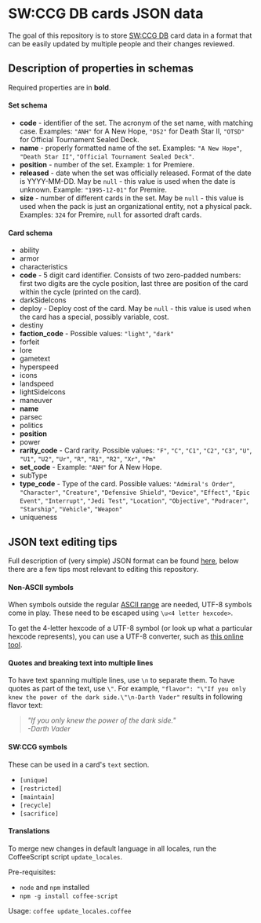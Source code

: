 SW:CCG DB cards JSON data
=========

The goal of this repository is to store [SW:CCG DB](https://swccgdb.com) card data in a format that can be easily updated by multiple people and their changes reviewed.

## Description of properties in schemas

Required properties are in **bold**.

#### Set schema

* **code** - identifier of the set. The acronym of the set name, with matching case. Examples: `"ANH"` for A New Hope, `"DS2"` for Death Star II, `"OTSD"` for Official Tournament Sealed Deck.
* **name** - properly formatted name of the set. Examples: `"A New Hope"`, `"Death Star II"`, `"Official Tournament Sealed Deck"`.
* **position** - number of the set. Example: `1` for Premiere.
* **released** - date when the set was officially released. Format of the date is YYYY-MM-DD. May be `null` - this value is used when the date is unknown. Example: `"1995-12-01"` for Premire.
* **size** - number of different cards in the set. May be `null` - this value is used when the pack is just an organizational entity, not a physical pack.  Examples: `324` for Premire, `null` for assorted draft cards.

#### Card schema

* ability
* armor
* characteristics
* **code** - 5 digit card identifier. Consists of two zero-padded numbers: first two digits are the cycle position, last three are position of the card within the cycle (printed on the card).
* darkSideIcons
* deploy - Deploy cost of the card. May be `null` - this value is used when the card has a special, possibly variable, cost.
* destiny
* **faction_code** - Possible values: `"light"`, `"dark"`
* forfeit
* lore
* gametext
* hyperspeed
* icons
* landspeed
* lightSideIcons
* maneuver
* **name**
* parsec
* politics
* **position**
* power
* **rarity_code** - Card rarity. Possible values: `"F"`, `"C"`, `"C1"`, `"C2"`, `"C3"`, `"U"`, `"U1"`, `"U2"`, `"Ur"`, `"R"`, `"R1"`, `"R2"`, `"Xr"`, `"Pm"`
* **set_code** - Example: `"ANH"` for A New Hope.
* subType
* **type_code** - Type of the card. Possible values: `"Admiral's Order"`, `"Character"`, `"Creature"`, `"Defensive Shield"`, `"Device"`, `"Effect"`, `"Epic Event"`, `"Interrupt"`, `"Jedi Test"`, `"Location"`, `"Objective"`, `"Podracer"`, `"Starship"`, `"Vehicle"`, `"Weapon"`
* uniqueness

## JSON text editing tips

Full description of (very simple) JSON format can be found [here](http://www.json.org/), below there are a few tips most relevant to editing this repository.

#### Non-ASCII symbols

When symbols outside the regular [ASCII range](https://en.wikipedia.org/wiki/ASCII#ASCII_printable_code_chart) are needed, UTF-8 symbols come in play. These need to be escaped using `\u<4 letter hexcode>`.

To get the 4-letter hexcode of a UTF-8 symbol (or look up what a particular hexcode represents), you can use a UTF-8 converter, such as [this online tool](http://www.ltg.ed.ac.uk/~richard/utf-8.cgi).

#### Quotes and breaking text into multiple lines

To have text spanning multiple lines, use `\n` to separate them. To have quotes as part of the text, use `\"`.  For example, `"flavor": "\"If you only knew the power of the dark side.\"\n-Darth Vader"` results in following flavor text:

> *"If you only knew the power of the dark side."*  
> *-Darth Vader*

#### SW:CCG symbols

These can be used in a card's `text` section.

 * `[unique]`
 * `[restricted]`
 * `[maintain]`
 * `[recycle]`
 * `[sacrifice]`


#### Translations

To merge new changes in default language in all locales, run the CoffeeScript script `update_locales`.

Pre-requisites:
 * `node` and `npm` installed
 * `npm -g install coffee-script`

Usage: `coffee update_locales.coffee`
